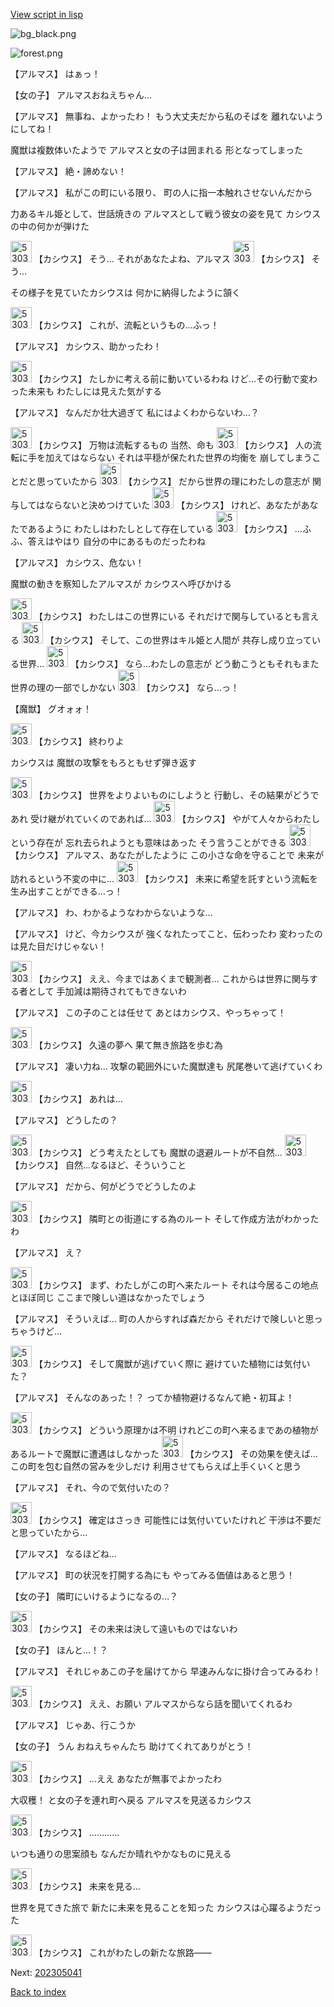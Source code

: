 [View script in lisp](../scripts/202305032.txt)

![bg_black.png](../images/backgrounds/bg_black.png)

![forest.png](../images/backgrounds/forest.png)

【アルマス】
はぁっ！

【女の子】
アルマスおねえちゃん…

【アルマス】
無事ね、よかったわ！
もう大丈夫だから私のそばを
離れないようにしてね！

魔獣は複数体いたようで
アルマスと女の子は囲まれる
形となってしまった

【アルマス】
絶・諦めない！

【アルマス】
私がこの町にいる限り、
町の人に指一本触れさせないんだから

力あるキル姫として、世話焼きの
アルマスとして戦う彼女の姿を見て
カシウスの中の何かが弾けた

<img src="../images/units/5303111.png" alt="5303111.png" height="34"/>
【カシウス】
そう…
それがあなたよね、アルマス

<img src="../images/units/5303111.png" alt="5303111.png" height="34"/>
【カシウス】
そう…

その様子を見ていたカシウスは
何かに納得したように頷く

<img src="../images/units/5303111.png" alt="5303111.png" height="34"/>
【カシウス】
これが、流転というもの…ふっ！

【アルマス】
カシウス、助かったわ！

<img src="../images/units/5303111.png" alt="5303111.png" height="34"/>
【カシウス】
たしかに考える前に動いているわね
けど…その行動で変わった未来も
わたしには見えた気がする

【アルマス】
なんだか壮大過ぎて
私にはよくわからないわ…？

<img src="../images/units/5303111.png" alt="5303111.png" height="34"/>
【カシウス】
万物は流転するもの
当然、命も

<img src="../images/units/5303111.png" alt="5303111.png" height="34"/>
【カシウス】
人の流転に手を加えてはならない
それは平穏が保たれた世界の均衡を
崩してしまうことだと思っていたから

<img src="../images/units/5303111.png" alt="5303111.png" height="34"/>
【カシウス】
だから世界の理にわたしの意志が
関与してはならないと決めつけていた

<img src="../images/units/5303111.png" alt="5303111.png" height="34"/>
【カシウス】
けれど、あなたがあなたであるように
わたしはわたしとして存在している

<img src="../images/units/5303111.png" alt="5303111.png" height="34"/>
【カシウス】
…ふふ、答えはやはり
自分の中にあるものだったわね

【アルマス】
カシウス、危ない！

魔獣の動きを察知したアルマスが
カシウスへ呼びかける

<img src="../images/units/5303111.png" alt="5303111.png" height="34"/>
【カシウス】
わたしはこの世界にいる
それだけで関与しているとも言える

<img src="../images/units/5303111.png" alt="5303111.png" height="34"/>
【カシウス】
そして、この世界はキル姫と人間が
共存し成り立っている世界…

<img src="../images/units/5303111.png" alt="5303111.png" height="34"/>
【カシウス】
なら…わたしの意志が
どう動こうともそれもまた
世界の理の一部でしかない

<img src="../images/units/5303111.png" alt="5303111.png" height="34"/>
【カシウス】
なら…っ！

【魔獣】
グオォォ！

<img src="../images/units/5303111.png" alt="5303111.png" height="34"/>
【カシウス】
終わりよ

カシウスは
魔獣の攻撃をもろともせず弾き返す

<img src="../images/units/5303111.png" alt="5303111.png" height="34"/>
【カシウス】
世界をよりよいものにしようと
行動し、その結果がどうであれ
受け継がれていくのであれば…

<img src="../images/units/5303111.png" alt="5303111.png" height="34"/>
【カシウス】
やがて人々からわたしという存在が
忘れ去られようとも意味はあった
そう言うことができる

<img src="../images/units/5303111.png" alt="5303111.png" height="34"/>
【カシウス】
アルマス、あなたがしたように
この小さな命を守ることで
未来が訪れるという不変の中に…

<img src="../images/units/5303111.png" alt="5303111.png" height="34"/>
【カシウス】
未来に希望を託すという流転を
生み出すことができる…っ！

【アルマス】
わ、わかるようなわからないような…

【アルマス】
けど、今カシウスが
強くなれたってこと、伝わったわ
変わったのは見た目だけじゃない！

<img src="../images/units/5303111.png" alt="5303111.png" height="34"/>
【カシウス】
ええ、今まではあくまで観測者…
これからは世界に関与する者として
手加減は期待されてもできないわ

【アルマス】
この子のことは任せて
あとはカシウス、やっちゃって！

<img src="../images/units/5303111.png" alt="5303111.png" height="34"/>
【カシウス】
久遠の夢へ
果て無き旅路を歩む為

【アルマス】
凄い力ね…
攻撃の範囲外にいた魔獣達も
尻尾巻いて逃げていくわ

<img src="../images/units/5303111.png" alt="5303111.png" height="34"/>
【カシウス】
あれは…

【アルマス】
どうしたの？

<img src="../images/units/5303111.png" alt="5303111.png" height="34"/>
【カシウス】
どう考えたとしても
魔獣の退避ルートが不自然…

<img src="../images/units/5303111.png" alt="5303111.png" height="34"/>
【カシウス】
自然…なるほど、そういうこと

【アルマス】
だから、何がどうでどうしたのよ

<img src="../images/units/5303111.png" alt="5303111.png" height="34"/>
【カシウス】
隣町との街道にする為のルート
そして作成方法がわかったわ

【アルマス】
え？

<img src="../images/units/5303111.png" alt="5303111.png" height="34"/>
【カシウス】
まず、わたしがこの町へ来たルート
それは今居るこの地点とほぼ同じ
ここまで険しい道はなかったでしょう

【アルマス】
そういえば…
町の人からすれば森だから
それだけで険しいと思っちゃうけど…

<img src="../images/units/5303111.png" alt="5303111.png" height="34"/>
【カシウス】
そして魔獣が逃げていく際に
避けていた植物には気付いた？

【アルマス】
そんなのあった！？
ってか植物避けるなんて絶・初耳よ！

<img src="../images/units/5303111.png" alt="5303111.png" height="34"/>
【カシウス】
どういう原理かは不明
けれどこの町へ来るまであの植物が
あるルートで魔獣に遭遇はしなかった

<img src="../images/units/5303111.png" alt="5303111.png" height="34"/>
【カシウス】
その効果を使えば…
この町を包む自然の営みを少しだけ
利用させてもらえば上手くいくと思う

【アルマス】
それ、今ので気付いたの？

<img src="../images/units/5303111.png" alt="5303111.png" height="34"/>
【カシウス】
確定はさっき
可能性には気付いていたけれど
干渉は不要だと思っていたから…

【アルマス】
なるほどね…

【アルマス】
町の状況を打開する為にも
やってみる価値はあると思う！

【女の子】
隣町にいけるようになるの…？

<img src="../images/units/5303111.png" alt="5303111.png" height="34"/>
【カシウス】
その未来は決して遠いものではないわ

【女の子】
ほんと…！？

【アルマス】
それじゃあこの子を届けてから
早速みんなに掛け合ってみるわ！

<img src="../images/units/5303111.png" alt="5303111.png" height="34"/>
【カシウス】
ええ、お願い
アルマスからなら話を聞いてくれるわ

【アルマス】
じゃあ、行こうか

【女の子】
うん
おねえちゃんたち
助けてくれてありがとう！

<img src="../images/units/5303111.png" alt="5303111.png" height="34"/>
【カシウス】
…ええ
あなたが無事でよかったわ

大収穫！
と女の子を連れ町へ戻る
アルマスを見送るカシウス

<img src="../images/units/5303111.png" alt="5303111.png" height="34"/>
【カシウス】
…………

いつも通りの思案顔も
なんだか晴れやかなものに見える

<img src="../images/units/5303111.png" alt="5303111.png" height="34"/>
【カシウス】
未来を見る…

世界を見てきた旅で
新たに未来を見ることを知った
カシウスは心躍るようだった

<img src="../images/units/5303111.png" alt="5303111.png" height="34"/>
【カシウス】
これがわたしの新たな旅路――


Next: [202305041](202305041.md)

[Back to index](index.md)
